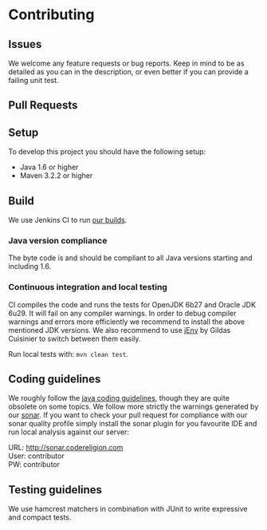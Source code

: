 # Contributing

## Issues
We welcome any feature requests or bug reports. Keep in mind to be as detailed as you can in the description, or even better if you can provide a failing unit test.

## Pull Requests

## Setup
To develop this project you should have the following setup:
* Java 1.6 or higher
* Maven 3.2.2 or higher

## Build
We use Jenkins CI to run [our builds](http://jenkins.codereligion.com/view/codereligion-reflect/job/codereligion-reflect-master-build-flow/).

### Java version compliance
The byte code is and should be compliant to all Java versions starting and including 1.6.

### Continuous integration and local testing
CI compiles the code and runs the tests for OpenJDK 6b27 and Oracle JDK 6u29. It will fail on any compiler warnings. In order to debug compiler warnings and errors more efficiently we recommend to install
the above mentioned JDK versions. We also recommend to use [jEnv](http://www.jenv.be/) by Gildas Cuisinier to switch between them easily.

Run local tests with: ```mvn clean test```.

## Coding guidelines
We roughly follow the [java coding guidelines](http://www.oracle.com/technetwork/java/codeconv-138413.html), though they are quite obsolete on some topics. We follow more strictly the warnings generated by our [sonar](http://sonar.codereligion.com). If you want to check your pull request for compliance with our sonar quality profile simply install the sonar plugin for you favourite IDE and run local analysis against our server:

URL: http://sonar.codereligion.com <br>
User: contributor <br>
PW: contributor 

## Testing guidelines 
We use hamcrest matchers in combination with JUnit to write expressive and compact tests.

